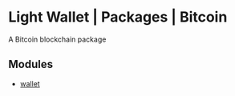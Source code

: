 # Light Wallet | Packages | Bitcoin

A Bitcoin blockchain package

## Modules

- [wallet]

[wallet]: ./src/wallet

